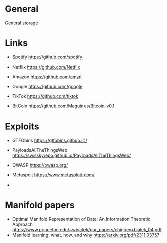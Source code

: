# General
General storage

# Links

- Spotify https://github.com/spotify

- Netflix https://github.com/Netflix

- Amazon https://github.com/amzn

- Google https://github.com/google

- TikTok https://github.com/tiktok

- BitCoin https://github.com/Maguines/Bitcoin-v0.1

# Exploits

- GTFObins https://gtfobins.github.io/

- PayloadsAllTheThingsWeb https://swisskyrepo.github.io/PayloadsAllTheThingsWeb/

- OWASP https://owasp.org/

- Metaspoit https://www.metasploit.com/

- 

# Manifold papers

- Optimal Manifold Representation of Data:
An Information Theoretic Approach
 https://www.princeton.edu/~wbialek/our_papers/chigirev+bialek_04.pdf
- Manifold learning: what, how, and why https://arxiv.org/pdf/2311.03757
